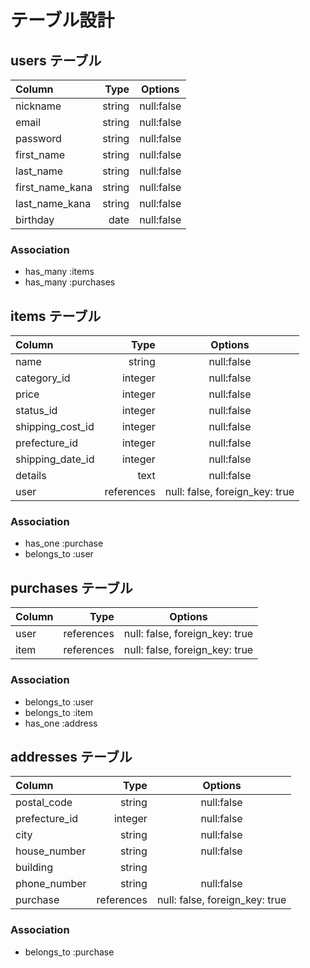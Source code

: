 # テーブル設計

## users テーブル

| Column          | Type        | Options      |
|:----------------|------------:|:------------:|
| nickname        | string      | null:false   |
| email           | string      | null:false   |
| password        | string      | null:false   |
| first_name      | string      | null:false   |
| last_name       | string      | null:false   |
| first_name_kana | string      | null:false   |
| last_name_kana  | string      | null:false   |
| birthday        | date        | null:false   |

### Association

- has_many :items
- has_many :purchases

## items テーブル

| Column              | Type       | Options                        |
|:--------------------|-----------:|:------------------------------:|
| name                | string     | null:false                     |
| category_id         | integer    | null:false                     |
| price               | integer    | null:false                     |
| status_id           | integer    | null:false                     |
| shipping_cost_id    | integer    | null:false                     |
| prefecture_id       | integer    | null:false                     |
| shipping_date_id    | integer    | null:false                     |
| details             | text       | null:false                     |
| user                | references | null: false, foreign_key: true |

### Association

- has_one    :purchase
- belongs_to :user

## purchases テーブル

| Column                | Type       | Options                        |
|:----------------------|-----------:|:------------------------------:|
| user                  | references | null: false, foreign_key: true |
| item                  | references | null: false, foreign_key: true |

### Association

- belongs_to :user
- belongs_to :item
- has_one    :address

## addresses テーブル

| Column        | Type       | Options                        |
|:--------------|-----------:|:------------------------------:|
| postal_code   | string     | null:false                     |
| prefecture_id | integer    | null:false                     |
| city          | string     | null:false                     |
| house_number  | string     | null:false                     |
| building      | string     |                                |
| phone_number  | string     | null:false                     |
| purchase      | references | null: false, foreign_key: true |

### Association

- belongs_to :purchase

